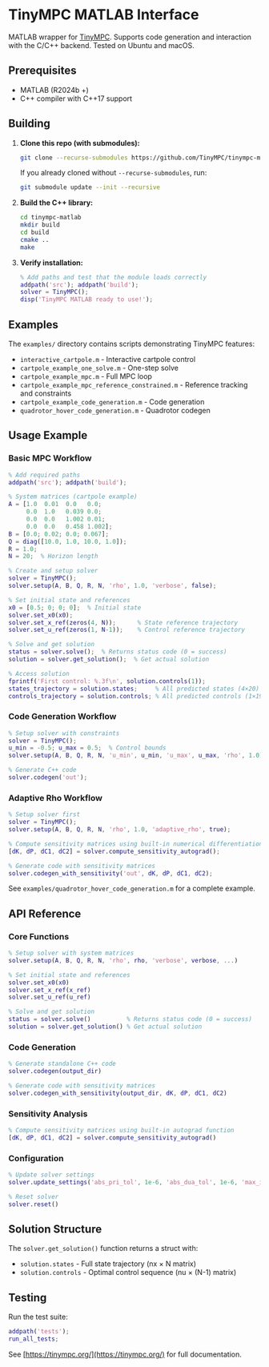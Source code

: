 # TinyMPC MATLAB Interface

MATLAB wrapper for [TinyMPC](https://tinympc.org/). Supports code generation and interaction with the C/C++ backend. Tested on Ubuntu and macOS.


## Prerequisites

- MATLAB (R2024b +)
- C++ compiler with C++17 support


## Building

1. **Clone this repo (with submodules):**
   ```bash
   git clone --recurse-submodules https://github.com/TinyMPC/tinympc-matlab.git
   ```
   If you already cloned without `--recurse-submodules`, run:
   ```bash
   git submodule update --init --recursive
   ```

2. **Build the C++ library:**
   ```bash
   cd tinympc-matlab
   mkdir build
   cd build
   cmake ..
   make
   ```

3. **Verify installation:**
   ```matlab
   % Add paths and test that the module loads correctly
   addpath('src'); addpath('build');
   solver = TinyMPC();
   disp('TinyMPC MATLAB ready to use!');
   ```

## Examples

The `examples/` directory contains scripts demonstrating TinyMPC features:
- `interactive_cartpole.m` - Interactive cartpole control
- `cartpole_example_one_solve.m` - One-step solve
- `cartpole_example_mpc.m` - Full MPC loop
- `cartpole_example_mpc_reference_constrained.m` - Reference tracking and constraints
- `cartpole_example_code_generation.m` - Code generation
- `quadrotor_hover_code_generation.m` - Quadrotor codegen

## Usage Example

### Basic MPC Workflow

```matlab
% Add required paths
addpath('src'); addpath('build');

% System matrices (cartpole example)
A = [1.0  0.01  0.0   0.0;
     0.0  1.0   0.039 0.0;
     0.0  0.0   1.002 0.01;
     0.0  0.0   0.458 1.002];
B = [0.0; 0.02; 0.0; 0.067];
Q = diag([10.0, 1.0, 10.0, 1.0]);
R = 1.0;
N = 20;  % Horizon length

% Create and setup solver
solver = TinyMPC();
solver.setup(A, B, Q, R, N, 'rho', 1.0, 'verbose', false);

% Set initial state and references
x0 = [0.5; 0; 0; 0];  % Initial state
solver.set_x0(x0);
solver.set_x_ref(zeros(4, N));      % State reference trajectory
solver.set_u_ref(zeros(1, N-1));    % Control reference trajectory

% Solve and get solution
status = solver.solve();  % Returns status code (0 = success)
solution = solver.get_solution();  % Get actual solution

% Access solution
fprintf('First control: %.3f\n', solution.controls(1));
states_trajectory = solution.states;     % All predicted states (4×20)
controls_trajectory = solution.controls; % All predicted controls (1×19)
```

### Code Generation Workflow

```matlab
% Setup solver with constraints
solver = TinyMPC();
u_min = -0.5; u_max = 0.5;  % Control bounds
solver.setup(A, B, Q, R, N, 'u_min', u_min, 'u_max', u_max, 'rho', 1.0);

% Generate C++ code
solver.codegen('out');
```

### Adaptive Rho Workflow

```matlab
% Setup solver first
solver = TinyMPC();
solver.setup(A, B, Q, R, N, 'rho', 1.0, 'adaptive_rho', true);

% Compute sensitivity matrices using built-in numerical differentiation
[dK, dP, dC1, dC2] = solver.compute_sensitivity_autograd();

% Generate code with sensitivity matrices
solver.codegen_with_sensitivity('out', dK, dP, dC1, dC2);
```

See `examples/quadrotor_hover_code_generation.m` for a complete example.

## API Reference

### Core Functions

```matlab
% Setup solver with system matrices
solver.setup(A, B, Q, R, N, 'rho', rho, 'verbose', verbose, ...)

% Set initial state and references
solver.set_x0(x0)
solver.set_x_ref(x_ref)
solver.set_u_ref(u_ref)

% Solve and get solution
status = solver.solve()          % Returns status code (0 = success)
solution = solver.get_solution() % Get actual solution
```

### Code Generation

```matlab
% Generate standalone C++ code
solver.codegen(output_dir)

% Generate code with sensitivity matrices
solver.codegen_with_sensitivity(output_dir, dK, dP, dC1, dC2)
```

### Sensitivity Analysis

```matlab
% Compute sensitivity matrices using built-in autograd function
[dK, dP, dC1, dC2] = solver.compute_sensitivity_autograd()
```

### Configuration

```matlab
% Update solver settings
solver.update_settings('abs_pri_tol', 1e-6, 'abs_dua_tol', 1e-6, 'max_iter', 100, ...)

% Reset solver
solver.reset()
```

## Solution Structure

The `solver.get_solution()` function returns a struct with:
- `solution.states` - Full state trajectory (nx × N matrix)
- `solution.controls` - Optimal control sequence (nu × (N-1) matrix)

## Testing

Run the test suite:
```matlab
addpath('tests');
run_all_tests;
```

See [https://tinympc.org/](https://tinympc.org/) for full documentation.
